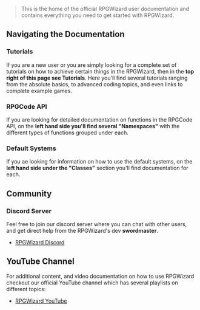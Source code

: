 > This is the home of the official RPGWizard user documentation and contains
> everything you need to get started with RPGWizard.

## Navigating the Documentation

### Tutorials
If you are a new user or you are simply looking for a complete set of tutorials
on how to achieve certain things in the RPGWizard, then in the **top right of
this page see Tutorials**. Here you'll find several tutorials ranging from the
absolute basics, to advanced coding topics, and even links to complete example games.

### RPGCode API
If you are looking for detailed documentation on functions in the RPGCode API,
on the **left hand side you'll find several "Namespaces"** with the different types
of functions grouped under each.

### Default Systems
If you ae looking for information on how to use the default systems, on the **left
hand side under the "Classes"** section you'll find documentation for each.

## Community

### Discord Server
Feel free to join our discord server where you can chat with other users, and
get direct help from the RPGWizard's dev **swordmaster**.

* [RPGWizard Discord](https://discord.gg/tFfngEv)

## YouTube Channel
For additional content, and video documentation on how to use RPGWizard checkout
our official YouTube channel which has several playlists on different topics:

* [RPGWizard YouTube](https://www.youtube.com/channel/UCmu0wCrVtiN6A6-Z_AL5JMA/playlists)
